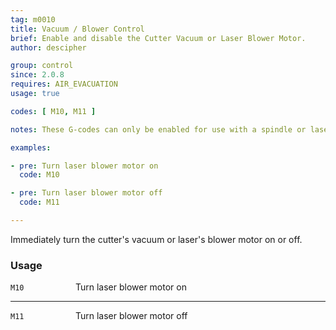 ```yaml
---
tag: m0010
title: Vacuum / Blower Control
brief: Enable and disable the Cutter Vacuum or Laser Blower Motor.
author: descipher

group: control
since: 2.0.8
requires: AIR_EVACUATION
usage: true

codes: [ M10, M11 ]

notes: These G-codes can only be enabled for use with a spindle or laser setup.

examples:

- pre: Turn laser blower motor on
  code: M10

- pre: Turn laser blower motor off
  code: M11

---
```


Immediately turn the cutter's vacuum or laser's blower motor on or off.

<h3>Usage</h3>

<span style="display: inline-block; width: 100px;">`M10`</span> Turn laser blower motor on

---
<span style="display: inline-block; width: 100px;">`M11`</span> Turn laser blower motor off
